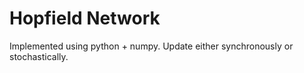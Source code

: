# Hopfield Network

Implemented using python + numpy. Update either synchronously or stochastically.
